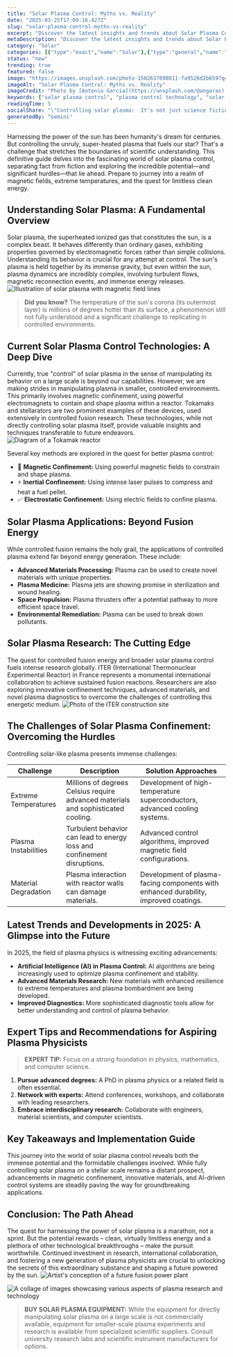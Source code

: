 ```yaml
---
title: "Solar Plasma Control: Myths vs. Reality"
date: "2025-03-25T17:09:16.427Z"
slug: "solar-plasma-control-myths-vs-reality"
excerpt: "Discover the latest insights and trends about Solar Plasma Control. This comprehensive guide covers everything you need to know about Solar Plasma Control in 2025."
metaDescription: "Discover the latest insights and trends about Solar Plasma Control. This comprehensive guide covers everything you need to know about Solar Plasma Control ..."
category: "Solar"
categories: [{"type":"exact","name":"Solar"},{"type":"general","name":"Physics"},{"type":"medium","name":"Plasma Physics"},{"type":"specific","name":"Magnetic Confinement"},{"type":"niche","name":"Tokamak Design"}]
status: "new"
trending: true
featured: false
image: "https://images.unsplash.com/photo-1502637098811-fa9526d2b659?q=85&w=1200&fit=max&fm=webp&auto=compress"
imageAlt: "Solar Plasma Control: Myths vs. Reality"
imageCredit: "Photo by [Antonio Garcia](https://unsplash.com/@angarav) on Unsplash"
keywords: ["solar plasma control", "plasma control technology", "solar plasma applications", "controlled fusion energy", "solar plasma confinement", "buy solar plasma equipment", "solar plasma research", "how to control solar plasma", "applications of solar plasma", "solar plasma reactor"]
readingTime: 5
socialShare: "\"Controlling solar plasma:  It's not just science fiction anymore; breakthroughs in magnetic confinement and AI are bringing us closer to a future powered by the sun than ever before.\""
generatedBy: "Gemini"
---
```




Harnessing the power of the sun has been humanity's dream for centuries.  But controlling the unruly, super-heated plasma that fuels our star? That's a challenge that stretches the boundaries of scientific understanding. This definitive guide delves into the fascinating world of solar plasma control, separating fact from fiction and exploring the incredible potential—and significant hurdles—that lie ahead.  Prepare to journey into a realm of magnetic fields, extreme temperatures, and the quest for limitless clean energy.

## Understanding Solar Plasma: A Fundamental Overview

Solar plasma, the superheated ionized gas that constitutes the sun, is a complex beast.  It behaves differently than ordinary gases, exhibiting properties governed by electromagnetic forces rather than simple collisions.  Understanding its behavior is crucial for any attempt at control.  The sun's plasma is held together by its immense gravity, but even within the sun, plasma dynamics are incredibly complex, involving turbulent flows, magnetic reconnection events, and immense energy releases.  ![Illustration of solar plasma with magnetic field lines](https://images.unsplash.com/photo-1559302504-64aae6ca6b6d?q=85&w=1200&fit=max&fm=webp&auto=compress)

> **Did you know?**  The temperature of the sun's corona (its outermost layer) is millions of degrees hotter than its surface, a phenomenon still not fully understood and a significant challenge to replicating in controlled environments.

## Current Solar Plasma Control Technologies: A Deep Dive

Currently, true "control" of solar plasma in the sense of manipulating its behavior on a large scale is beyond our capabilities.  However, we are making strides in manipulating plasma in smaller, controlled environments.  This primarily involves magnetic confinement, using powerful electromagnets to contain and shape plasma within a reactor.  Tokamaks and stellarators are two prominent examples of these devices, used extensively in controlled fusion research. These technologies, while not directly controlling solar plasma itself, provide valuable insights and techniques transferable to future endeavors. ![Diagram of a Tokamak reactor](https://images.unsplash.com/photo-1536408745983-0f03be6e8a00?q=85&w=1200&fit=max&fm=webp&auto=compress)

Several key methods are explored in the quest for better plasma control:

* 🔑 **Magnetic Confinement:** Using powerful magnetic fields to constrain and shape plasma.
* ⚡ **Inertial Confinement:** Using intense laser pulses to compress and heat a fuel pellet.
* ✅ **Electrostatic Confinement:** Using electric fields to confine plasma.

## Solar Plasma Applications: Beyond Fusion Energy

While controlled fusion remains the holy grail, the applications of controlled plasma extend far beyond energy generation.  These include:

* **Advanced Materials Processing:** Plasma can be used to create novel materials with unique properties.
* **Plasma Medicine:** Plasma jets are showing promise in sterilization and wound healing.
* **Space Propulsion:**  Plasma thrusters offer a potential pathway to more efficient space travel.
* **Environmental Remediation:** Plasma can be used to break down pollutants.

## Solar Plasma Research: The Cutting Edge

The quest for controlled fusion energy and broader solar plasma control fuels intense research globally.  ITER (International Thermonuclear Experimental Reactor) in France represents a monumental international collaboration to achieve sustained fusion reactions.  Researchers are also exploring innovative confinement techniques, advanced materials, and novel plasma diagnostics to overcome the challenges of controlling this energetic medium.  ![Photo of the ITER construction site](https://images.unsplash.com/photo-1497440001374-f26997328c1b?q=85&w=1200&fit=max&fm=webp&auto=compress)

## The Challenges of Solar Plasma Confinement: Overcoming the Hurdles

Controlling solar-like plasma presents immense challenges:

| Challenge                     | Description                                                                     | Solution Approaches                                                                |
|------------------------------|---------------------------------------------------------------------------------|------------------------------------------------------------------------------------|
| Extreme Temperatures           | Millions of degrees Celsius require advanced materials and sophisticated cooling. | Development of high-temperature superconductors, advanced cooling systems.         |
| Plasma Instabilities          | Turbulent behavior can lead to energy loss and confinement disruptions.       | Advanced control algorithms, improved magnetic field configurations.                 |
| Material Degradation          | Plasma interaction with reactor walls can damage materials.                     | Development of plasma-facing components with enhanced durability, improved coatings. |

## Latest Trends and Developments in 2025: A Glimpse into the Future

In 2025, the field of plasma physics is witnessing exciting advancements:

* **Artificial Intelligence (AI) in Plasma Control:** AI algorithms are being increasingly used to optimize plasma confinement and stability.
* **Advanced Materials Research:** New materials with enhanced resilience to extreme temperatures and plasma bombardment are being developed.
* **Improved Diagnostics:** More sophisticated diagnostic tools allow for better understanding and control of plasma behavior.

## Expert Tips and Recommendations for Aspiring Plasma Physicists

> **EXPERT TIP:**  Focus on a strong foundation in physics, mathematics, and computer science.

1.  **Pursue advanced degrees:** A PhD in plasma physics or a related field is often essential.
2.  **Network with experts:** Attend conferences, workshops, and collaborate with leading researchers.
3.  **Embrace interdisciplinary research:** Collaborate with engineers, material scientists, and computer scientists.

## Key Takeaways and Implementation Guide

This journey into the world of solar plasma control reveals both the immense potential and the formidable challenges involved. While fully controlling solar plasma on a stellar scale remains a distant prospect, advancements in magnetic confinement, innovative materials, and AI-driven control systems are steadily paving the way for groundbreaking applications.

## Conclusion: The Path Ahead

The quest for harnessing the power of solar plasma is a marathon, not a sprint.  But the potential rewards – clean, virtually limitless energy and a plethora of other technological breakthroughs – make the pursuit worthwhile.  Continued investment in research, international collaboration, and fostering a new generation of plasma physicists are crucial to unlocking the secrets of this extraordinary substance and shaping a future powered by the sun.  ![Artist's conception of a future fusion power plant](https://images.unsplash.com/photo-1583345237708-add35a664d77?q=85&w=1200&fit=max&fm=webp&auto=compress)

![A collage of images showcasing various aspects of plasma research and technology](https://images.unsplash.com/photo-1502637098811-fa9526d2b659?q=85&w=1200&fit=max&fm=webp&auto=compress)

> **BUY SOLAR PLASMA EQUIPMENT:** While the equipment for directly manipulating solar plasma on a large scale is not commercially available, equipment for smaller-scale plasma experiments and research is available from specialized scientific suppliers.  Consult university research labs and scientific instrument manufacturers for options.
